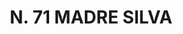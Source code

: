 ---
title: "N. 71 MADRE SILVA"
plant-name: "N. 71"
plant-number: "071"
plant-xml: "/assets/xml/plant071.xml"
plant-img1: "/assets/img/plant071_verso.jpg"
plant-img2: "/assets/img/plant071.jpg"
plant-title: "N. 71 MADRE SILVA"
plant-taxon-link: ""
plant-taxon-content: ""
layout: single-xml
---